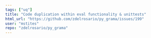 ```yaml
---
tags: ["uq"]
title: "Code duplication within eval functionality & unittests"
html_url: "https://github.com/zdelrosario/py_grama/issues/199"
user: "mstites"
repo: "zdelrosario/py_grama"
---
```


